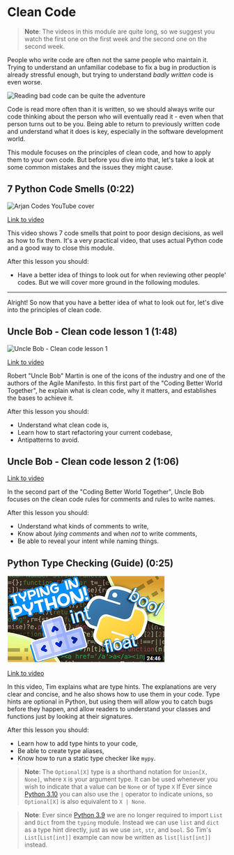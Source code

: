 # Clean Code

> **Note**: The videos in this module are quite long, so we suggest you watch the first one on the first week and the second one on the second week.

People who write code are often not the same people who maintain it. Trying to understand an unfamiliar codebase to fix a bug in production is already stressful enough, but trying to understand _badly written_ code is even worse.

![Reading bad code can be quite the adventure](../images/67178102e022f9ea214baf9f58f0e44fcdef9a123c64e3abf70cee8ba00bc511.png)  

Code is read more often than it is written, so we should always write our code thinking about the person who will eventually read it - even when that person turns out to be you. Being able to return to previously written code and understand what it does is key, especially in the software development world.

This module focuses on the principles of clean code, and how to apply them to your own code. But before you dive into that, let's take a look at some common mistakes and the issues they might cause.

## 7 Python Code Smells (0:22)

![Arjan Codes YouTube cover](../images/186f8c6d5b3ee296613d84f8b1b5a304ca39034a513d79bcd09688ef91f8b6cb.png)

[Link to video](https://www.youtube.com/watch?v=LrtnLEkOwFE)

This video shows 7 code smells that point to poor design decisions, as well as how to fix them. It's a very practical video, that uses actual Python code and a good way to close this module.

After this lesson you should:

- Have a better idea of things to look out for when reviewing other people' codes. But we will cover more ground in the following modules.

---

Alright! So now that you have a better idea of what to look out for, let's dive into the principles of clean code.

## Uncle Bob - Clean code lesson 1 (1:48)

![Uncle Bob - Clean code lesson 1](../images/27c5bc65a8bfeb5ac8d50003f71ca50734341593f7a243670e6c8e34ec4789b3.png)

[Link to video](https://www.youtube.com/watch?v=7EmboKQH8lM)

Robert "Uncle Bob" Martin is one of the icons of the industry and one of the authors of the Agile Manifesto. In this first part of the "Coding Better World Together", he explain what is clean code, why it matters, and establishes the bases to achieve it.

After this lesson you should:

- Understand what clean code is,
- Learn how to start refactoring your current codebase,
- Antipatterns to avoid.

## Uncle Bob - Clean code lesson 2 (1:06)

[Link to video](https://www.youtube.com/watch?v=2a_ytyt9sf8)

In the second part of the "Coding Better World Together", Uncle Bob focuses on the clean code rules for comments and rules to write names.

After this lesson you should:

- Understand what kinds of comments to write,
- Know about _lying comments_ and when _not_ to write comments,
- Be able to reveal your intent while naming things.

## Python Type Checking (Guide) (0:25)

![Code with Tim cover](../images/type_hints.png)

[Link to video](https://youtu.be/QORvB-_mbZ0)

In this video, Tim explains what are type hints. The explanations are very clear and concise, and he also shows how to use them in your code.
Type hints are optional in Python, but using them will allow you to catch bugs before they happen, and allow readers to understand your classes and functions just by looking at their signatures.

After this lesson you should:

- Learn how to add type hints to your code,
- Be able to create type aliases,
- Know how to run a static type checker like `mypy`.

> **Note**: The `Optional[X]` type is a shorthand notation for `Union[X, None]`, where `X` is your argument type. It can be used whenever you wish to indicate that a value can be `None` or of type `X` If Ever since [Python 3.10](https://peps.python.org/pep-0604/) you can also use the `|` operator to indicate unions, so `Optional[X]` is also equivalent to `X | None`.

> **Note**: Ever since [Python 3.9](https://docs.python.org/3/whatsnew/3.9.html#type-hinting-generics-in-standard-collections) we are no longer required to import `List` and `Dict` from the `typing` module. Instead we can use `list` and `dict` as a type hint directly, just as we use `int`, `str`, and `bool`. So Tim's `List[List[int]]` example can now be written as `list[list[int]]` instead.
